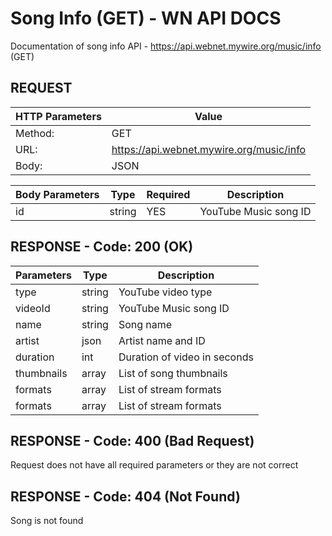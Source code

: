 # Song Info (GET) - WN API DOCS

Documentation of song info API - https://api.webnet.mywire.org/music/info (GET)

## REQUEST

| **HTTP Parameters** | **Value**                                |
|---------------------|------------------------------------------|
| Method:             | GET                                      |
| URL:                | https://api.webnet.mywire.org/music/info |
| Body:               | JSON                                     |

| **Body Parameters** | **Type** | **Required** | **Description**       |
|---------------------|----------|--------------|-----------------------|
| id                  | string   | YES          | YouTube Music song ID |

## RESPONSE - Code: 200 (OK)

| **Parameters** | **Type** | **Description**              |
|----------------|----------|------------------------------|
| type           | string   | YouTube video type           |
| videoId        | string   | YouTube Music song ID        |
| name           | string   | Song name                    |
| artist         | json     | Artist name and ID           |
| duration       | int      | Duration of video in seconds |
| thumbnails     | array    | List of song thumbnails      |
| formats        | array    | List of stream formats       |
| formats        | array    | List of stream formats       |

## RESPONSE - Code: 400 (Bad Request)

Request does not have all required parameters or they are not correct

## RESPONSE - Code: 404 (Not Found)

Song is not found